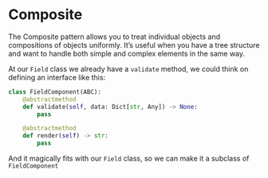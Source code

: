# Composite

The Composite pattern allows you to treat individual objects and compositions of objects uniformly. 
It’s useful when you have a tree structure and want to handle both simple and complex elements in the same way.

At our `Field` class we already have a `validate` method, we could think on defining an interface like this:
```python
class FieldComponent(ABC):
    @abstractmethod
    def validate(self, data: Dict[str, Any]) -> None:
        pass

    @abstractmethod
    def render(self) -> str:
        pass
```
And it magically fits with our `Field` class, so we can make it a subclass of `FieldComponent`
